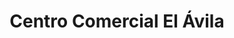 ---
title: "Centro Comercial El Ávila"
url: /caracas/centro-comercial-el-avila/
shop: centro comercial
---